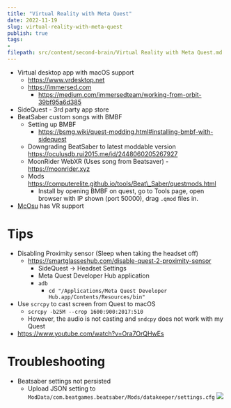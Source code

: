 ```yaml
---
title: "Virtual Reality with Meta Quest"
date: 2022-11-19
slug: virtual-reality-with-meta-quest
publish: true
tags:
- 
filepath: src/content/second-brain/Virtual Reality with Meta Quest.md
---
```


* Virtual desktop app with macOS support
  * https://www.vrdesktop.net
  * https://immersed.com
    * https://medium.com/immersedteam/working-from-orbit-39bf95a6d385
* SideQuest - 3rd party app store
* BeatSaber custom songs with BMBF
  * Setting up BMBF
    * https://bsmg.wiki/quest-modding.html#installing-bmbf-with-sidequest
  * Downgrading BeatSaber to latest moddable version https://oculusdb.rui2015.me/id/2448060205267927
  * MoonRider WebXR (Uses song from Beatsaver) - https://moonrider.xyz
  * Mods https://computerelite.github.io/tools/Beat\_Saber/questmods.html
    * Install by opening BMBF on quest, go to Tools page, open browser with IP shown (port 50000), drag `.qmod` files in.
* [McOsu](https://store.steampowered.com/app/607260/McOsu) has VR support

# Tips

* Disabling Proximity sensor (Sleep when taking the headset off)
  * https://smartglasseshub.com/disable-quest-2-proximity-sensor
    * SideQuest -> Headset Settings
    * Meta Quest Developer Hub application
    * `adb`
      * `cd "/Applications/Meta Quest Developer Hub.app/Contents/Resources/bin"`
* Use `scrcpy` to cast screen from Quest to macOS
  * `scrcpy -b25M --crop 1600:900:2017:510`
  * However, the audio is not casting and `sndcpy` does not work with my Quest
* https://www.youtube.com/watch?v=Ora7OrQHwEs

# Troubleshooting

* Beatsaber settings not persisted
  * Upload JSON setting to `ModData/com.beatgames.beatsaber/Mods/datakeeper/settings.cfg`  ![](attachments/Pasted%20image%2020221203222732.png)
